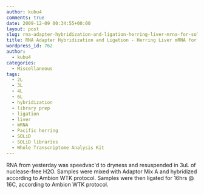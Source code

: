 ```yaml
---
author: kubu4
comments: true
date: 2009-12-09 00:34:55+00:00
layout: post
slug: rna-adapter-hybridization-and-ligation-herring-liver-mrna-for-solid-libraries
title: RNA Adapter Hybridization and Ligation - Herring Liver mRNA for SOLiD Libraries
wordpress_id: 762
author:
  - kubu4
categories:
  - Miscellaneous
tags:
  - 2L
  - 3L
  - 4L
  - 6L
  - hybridization
  - library prep
  - ligation
  - liver
  - mRNA
  - Pacific herring
  - SOLiD
  - SOLiD libraries
  - Whole Transcriptome Analysis Kit
---
```


RNA from yesterday was speedvac'd to dryness and resuspended in 3uL of nuclease-free H2O. Samples were mixed with Adaptor Mix A and hybridized according to Ambion WTK protocol. Samples were then ligated for 16hrs @ 16C, according to Ambion WTK protocol.
